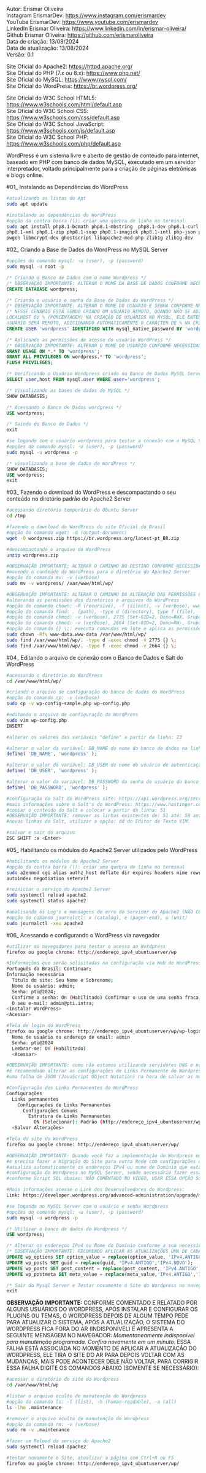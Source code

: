 Autor: Erismar Oliveira<br>
Instagram ErismarDev: https://www.instagram.com/erismardev<br>
YouTube ErismarDev: https://www.youtube.com/erismardev<br>
LinkedIn Erismar Oliveira: https://www.linkedin.com/in/erismar-oliveira/<br>
Github Erismar Oliveira: https://github.com/erismaroliveira<br>
Data de criação: 13/08/2024<br>
Data de atualização: 13/08/2024<br>
Versão: 0.1<br>

Site Oficial do Apache2: https://httpd.apache.org/<br>
Site Oficial do PHP (7.x ou 8.x): https://www.php.net/<br>
Site Oficial do MySQL: https://www.mysql.com/<br>
Site Oficial do WordPress: https://br.wordpress.org/

Site Oficial do W3C School HTML5: https://www.w3schools.com/html/default.asp<br>
Site Oficial do W3C School CSS: https://www.w3schools.com/css/default.asp<br>
Site Oficial do W3C School JavaScript: https://www.w3schools.com/js/default.asp<br>
Site Oficial do W3C School PHP: https://www.w3schools.com/php/default.asp

WordPress é um sistema livre e aberto de gestão de conteúdo para internet, baseado em PHP com banco de dados MySQL, executado em um servidor interpretador, voltado principalmente para a criação de páginas eletrônicas e blogs online.

#01\_ Instalando as Dependências do WordPress<br>

```bash
#atualizando as listas do Apt
sudo apt update

#instalando as dependências do WordPress
#opção da contra barra (\): criar uma quebra de linha no terminal
sudo apt install php8.1-bcmath php8.1-mbstring  php8.1-dev php8.1-curl php8.1-mysql \
php8.1-xml php8.1-zip php8.1-soap php8.1-imagick php8.1-intl php-json php-pear unzip \
pwgen libmcrypt-dev ghostscript libapache2-mod-php zlib1g zlib1g-dev
```

#02\_ Criando a Base de Dados do WordPress no MySQL Server<br>

```bash
#opções do comando mysql: -u (user), -p (password)
sudo mysql -u root -p
```

```sql
/* Criando o Banco de Dados com o nome Wordpress */
/* OBSERVAÇÃO IMPORTANTE: ALTERAR O NOME DA BASE DE DADOS CONFORME NECESSIDADE */
CREATE DATABASE wordpress;

/* Criando o usuário e senha da Base de Dados do WordPress */
/* OBSERVAÇÃO IMPORTANTE: ALTERAR O NOME DO USUÁRIO E SENHA CONFORME NECESSIDADE */
/* NESSE CENÁRIO ESTÁ SENDO CRIADO UM USUÁRIO REMOTO, QUANDO NÃO SE ADICIONA A OPÇÃO
LOCALHOST OU % (PORCENTAGEM) NA CRIAÇÃO DE USUÁRIOS NO MYSQL, ELE ENTENDE QUE O
USUÁRIO SERÁ REMOTO, ADICIONANDO AUTOMATICAMENTE O CARÁCTER DE % NA CRIAÇÃO */
CREATE USER 'wordpress' IDENTIFIED WITH mysql_native_password BY 'wordpress';

/* Aplicando as permissões de acesso do usuário WordPress */
/* OBSERVAÇÃO IMPORTANTE: ALTERAR O NOME DO USUÁRIO CONFORME NECESSIDADE */
GRANT USAGE ON *.* TO 'wordpress';
GRANT ALL PRIVILEGES ON wordpress.* TO 'wordpress';
FLUSH PRIVILEGES;

/* Verificando o Usuário Wordpress criado no Banco de Dados MySQL Server*/
SELECT user,host FROM mysql.user WHERE user='wordpress';

/* Visualizando as bases de dados do MySQL */
SHOW DATABASES;

/* Acessando o Banco de Dados wordpress */
USE wordpress;

/* Saindo do Banco de Dados */
exit
```

```bash
#se logando com o usuário wordpress para testar a conexão com o MySQL Server
#opções do comando mysql: -u (user), -p (password)
sudo mysql -u wordpress -p
```

```sql
/* visualizando a base de dados do WordPress */
SHOW DATABASES;
USE wordpress;
exit
```

#03\_ Fazendo o download do WordPress e descompactando o seu conteúdo no diretório padrão do Apache2 Server<br>

```bash
#acessando diretório temporário do Ubuntu Server
cd /tmp

#fazendo o download do WordPress do site Oficial do Brasil
#opção do comando wget: -O (output-document)
wget -O wordpress.zip https://br.wordpress.org/latest-pt_BR.zip

#descompactando o arquivo do WordPress
unzip wordpress.zip

#OBSERVAÇÃO IMPORTANTE: ALTERAR O CAMINHO DO DESTINO CONFORME NECESSIDADE
#movendo o conteúdo do WordPress para o diretório do Apache2 Server
#opção do comando mv: -v (verbose)
sudo mv -v wordpress/ /var/www/html/wp/

#OBSERVAÇÃO IMPORTANTE: ALTERAR O CAMINHO DA ALTERAÇÃO DAS PERMISSÕES CONFORME NECESSIDADE
#alterando as permissões dos diretórios e arquivos do WordPress
#opção do comando chown: -R (recursive), -f (silent), -v (verbose), www-data (user), www-data (group)
#opção do comando find: . (path), -type d (directory), type f (file), -exec (execute command)
#opção do comando chmod: -v (verbose), 2775 (Set-GID=2, Dono=RWX, Grupo=RWS, Outros=R-X)
#opção do comando chmod: -v (verbose), 2664 (Set-GID=2, Dono=RW-, Grupo=RWS, Outros=R--)
#opção do comando {} \;: executa comandos em lote e aplica as permissões para cada arquivo/diretório em loop
sudo chown -Rfv www-data.www-data /var/www/html/wp/
sudo find /var/www/html/wp/. -type d -exec chmod -v 2775 {} \;
sudo find /var/www/html/wp/. -type f -exec chmod -v 2664 {} \;
```

#04\_ Editando o arquivo de conexão com o Banco de Dados e Salt do WordPress<br>

```bash
#acessando o diretório do WordPress
cd /var/www/html/wp/

#criando o arquivo de configuração do banco de dados do WordPress
#opção do comando cp: -v (verbose)
sudo cp -v wp-config-sample.php wp-config.php

#editando o arquivo de configuração do WordPress
sudo vim wp-config.php
INSERT
```

```php
#alterar os valores das variáveis "define" a partir da linha: 23

#alterar o valor da variável: DB_NAME do nome do banco de dados na linha: 23
define( 'DB_NAME', 'wordpress' );

#alterar o valor da variável: DB_USER do nome do usuário de autenticação do banco de dados na linha: 26
define( 'DB_USER', 'wordpress' );

#alterar o valor da variável: DB_PASSWORD da senha do usuário do banco de dados na linha: 29
define( 'DB_PASSWORD', 'wordpress' );

#configuração do Salt do WordPress site: https://api.wordpress.org/secret-key/1.1/salt/
#mais informações sobre o Salt's do WordPress: https://www.hostinger.com.br/tutoriais/wordpress-salt
#copiar o conteúdo do Salt e colocar a partir da linha: 51
#OBSERVAÇÃO IMPORTANTE: remover as linhas existentes de: 51 até: 58 antes de copiar/colar as
#novas linhas do Salt, utilizar a opção: dd do Editor de Texto VIM.
```

```bash
#salvar e sair do arquivo
ESC SHIFT :x <Enter>
```

#05\_ Habilitando os módulos do Apache2 Server utilizados pelo WordPress<br>

```bash
#habilitando os módulos do Apache2 Server
#opção da contra barra (\): criar uma quebra de linha no terminal
sudo a2enmod cgi alias authz_host deflate dir expires headers mime rewrite \
autoindex negotiation setenvif

#reiniciar o serviço do Apache2 Server
sudo systemctl reload apache2
sudo systemctl status apache2

#analisando os Log's e mensagens de erro do Servidor do Apache2 (NÃO COMENTADO NO VÍDEO)
#opção do comando journalctl: x (catalog), e (pager-end), u (unit)
sudo journalctl -xeu apache2
```

#06\_ Acessando e configurando o WordPress via navegador<br>

```bash
#utilizar os navegadores para testar o acesso ao Wordpress
firefox ou google chrome: http://endereço_ipv4_ubuntuserver/wp

#Informações que serão solicitadas na configuração via Web do WordPress
Português do Brasil: Continuar;
Informação necessária
  Título do site: Seu Nome e Sobrenome;
  Nome de usuário: admin;
  Senha: pti@2024;
  Confirme a senha: On (Habilitado) Confirmar o uso de uma senha fraca;
  O seu e-mail: admin@pti.intra;
<Instalar WordPress>
<Acessar>

#Tela de login do WordPress
firefox ou google chrome: http://endereço_ipv4_ubuntuserver/wp/wp-login.php
  Nome de usuário ou endereço de email: admin
  Senha: pti@2024
  Lembrar-me: On (Habilitado)
  <Acessar>

#OBSERVAÇÃO IMPORTANTE: como não estamos utilizando servidores DNS e nem Domínio/Subdomínio
#é recomendado alterar as configurações de Links Permanente do Wordpress, com isso resolvemos
#uma falha de JSON (JavaScript Object Notation) na hora de salvar as mudanças no Wordpress.

#Configuração dos Links Permanentes do WordPress
Configurações
  Links permanentes
    Configurações de Links Permanentes
      Configurações Comuns
        Estrutura de Links Permanentes
          ON (Selecionar): Padrão (http://endereço_ipv4_ubuntuserver/wp/?=123)
  <Salvar Alterações>

#Tela do site do WordPress
firefox ou google chrome: http://endereço_ipv4_ubuntuserver/wp/

#OBSERVAÇÃO IMPORTANTE: Quando você faz a implementação do Wordpress em uma rede Local ou Cloud,
#e precisa fazer a migração do Site para outra Rede com configurações diferentes, o Wordpress não
#atualiza automaticamente os endereços IPv4 ou nome de Domínio que estão registrados na tabela de
#configuração do Wordpress no MySQL Server, sendo necessário fazer essa atualização manualmente
#conforme Script SQL abaixo: NÃO COMENTADO NO VÍDEO, USAR ESSA OPÇÃO SOMENTE SE NECESSÁRIO.

#Mais informações acesse o Link dos Desenvolvedores do Wordpress:
Link: https://developer.wordpress.org/advanced-administration/upgrade/migrating/

#se logando no MySQL Server com o usuário e senha Wordpress
#opções do comando mysql: -u (user), -p (password)
sudo mysql -u wordpress -p
```

```sql
/* Utilizar o banco de dados do Wordpress */
USE wordpress;

/* Alterar os endereços IPv4 ou Nome do Domínio conforme a sua necessidade */
/* OBSERVAÇÃO IMPORTANTE: RECOMENDO APLICAR AS ATUALIZAÇÕES UMA DE CADA VEZ */
UPDATE wp_options SET option_value = replace(option_value, 'IPv4.ANTIGO', 'IPv4.NOVO') WHERE option_name = 'home' OR option_name = 'siteurl';
UPDATE wp_posts SET guid = replace(guid, 'IPv4.ANTIGO','IPv4.NOVO');
UPDATE wp_posts SET post_content = replace(post_content, 'IPv4.ANTIGO', 'IPv4.NOVO');
UPDATE wp_postmeta SET meta_value = replace(meta_value,'IPv4.ANTIGO','IPv4.NOVO');

/* Sair do Mysql Server e Testar novamente o Site do Wordpress no navegador */
exit
```

**OBSERVAÇÃO IMPORTANTE:** CONFORME COMENTADO E RELATADO POR ALGUNS USUÁRIOS DO WORDPRESS, APÓS INSTALAR E CONFIGURAR OS PLUGINS OU TEMAS, O WORDPRESS DEPOIS DE ALGUM TEMPO PEDE PARA ATUALIZAR O SISTEMA, APÓS A ATUALIZAÇÃO, O SISTEMA DO WORDPRESS FICA FORA DO AR (INDISPONÍVEL) E APRESENTA A SEGUINTE MENSAGEM NO NAVEGADOR: _Momentaneamente indisponível para manutenção programada. Confira novamente em um minuto._ ESSA FALHA ESTÁ ASSOCIADA NO MOMENTO DE APLICAR A ATUALIZAÇÃO DO WORDPRESS, ELE TIRA O SITE DO AR PARA DEPOIS VOLTAR COM AS MUDANÇAS, MAIS PODE ACONTECER DELE NÃO VOLTAR, PARA CORRIGIR ESSA FALHA DIGITE OS COMANDOS ABAIXO (SOMENTE SE NECESSÁRIO):

```bash
#acessar o diretório do site do Wordpress
cd /var/www/html/wp

#listar o arquivo oculto de manutenção do Wordpress
#opção do comando ls: -l (list), -h (human-readable), -a (all)
ls -lha .maintenance

#remover o arquivo oculto de manutenção do Wordpress
#opção do comando rm: -v (verbose)
sudo rm -v .maintenance

#fazer um Reload do serviço do Apache2
sudo systemctl reload apache2

#testar novamente o Site, atualizar a página com Ctrl+R ou F5
firefox ou google chrome: http://endereço_ipv4_ubuntuserver/wp/
```
